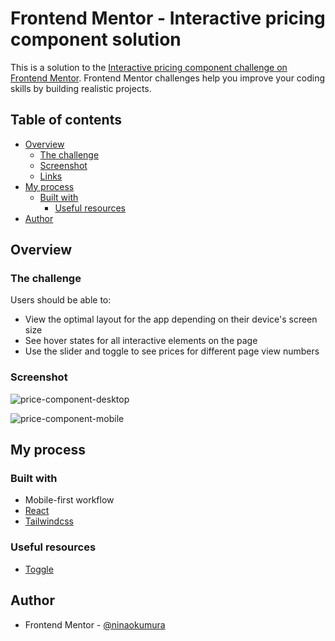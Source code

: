 # Frontend Mentor - Interactive pricing component solution

This is a solution to the [Interactive pricing component challenge on Frontend Mentor](https://www.frontendmentor.io/challenges/interactive-pricing-component-t0m8PIyY8). Frontend Mentor challenges help you improve your coding skills by building realistic projects.

## Table of contents

- [Overview](#overview)
  - [The challenge](#the-challenge)
  - [Screenshot](#screenshot)
  - [Links](#links)
- [My process](#my-process)
  - [Built with](#built-with)
    - [Useful resources](#useful-resources)
- [Author](#author)

## Overview

### The challenge

Users should be able to:

- View the optimal layout for the app depending on their device's screen size
- See hover states for all interactive elements on the page
- Use the slider and toggle to see prices for different page view numbers

### Screenshot

![price-component-desktop](https://user-images.githubusercontent.com/79299205/179741051-21998cfb-64e5-48bf-9a90-1de5c43d3e27.JPG)

![price-component-mobile](https://user-images.githubusercontent.com/79299205/179741431-c70d3ba5-d739-4439-b5b3-80775adae91a.JPG)


## My process

### Built with

- Mobile-first workflow
- [React](https://reactjs.org/)
- [Tailwindcss](https://styled-components.com/)

### Useful resources

- [Toggle](https://flowbite.com/docs/forms/toggle/)

## Author

- Frontend Mentor - [@ninaokumura](https://www.frontendmentor.io/profile/ninaokumura)
